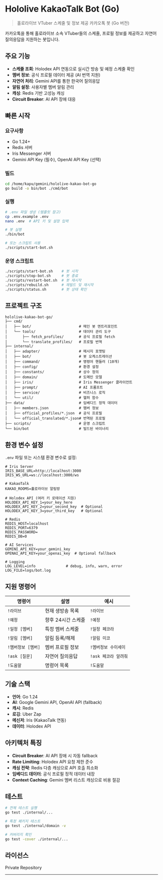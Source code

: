 # Hololive KakaoTalk Bot (Go)

> 홀로라이브 VTuber 스케줄 및 정보 제공 카카오톡 봇 (Go 버전)

카카오톡을 통해 홀로라이브 소속 VTuber들의 스케줄, 프로필 정보를 제공하고 자연어 질의응답을 지원하는 봇입니다.

## 주요 기능

- **스케줄 조회**: Holodex API 연동으로 실시간 방송 및 예정 스케줄 확인
- **멤버 정보**: 공식 프로필 데이터 제공 (AI 번역 지원)
- **자연어 처리**: Gemini API를 통한 한국어 질의응답
- **알림 설정**: 사용자별 멤버 알림 관리
- **캐싱**: Redis 기반 고성능 캐싱
- **Circuit Breaker**: AI API 장애 대응

## 빠른 시작

### 요구사항

- Go 1.24+
- Redis 서버
- Iris Messenger 서버
- Gemini API Key (필수), OpenAI API Key (선택)

### 빌드

```bash
cd /home/kapu/gemini/hololive-kakao-bot-go
go build -o bin/bot ./cmd/bot
```

### 실행

```bash
# .env 파일 생성 (템플릿 참고)
cp .env.example .env
nano .env  # API 키 및 설정 입력

# 봇 실행
./bin/bot

# 또는 스크립트 사용
./scripts/start-bot.sh
```

### 운영 스크립트

```bash
./scripts/start-bot.sh    # 봇 시작
./scripts/stop-bot.sh     # 봇 종료
./scripts/restart-bot.sh  # 봇 재시작
./scripts/rebuild.sh      # 재빌드 및 재시작
./scripts/status.sh       # 봇 상태 확인
```

## 프로젝트 구조

```
hololive-kakao-bot-go/
├── cmd/
│   ├── bot/                      # 메인 봇 엔트리포인트
│   └── tools/                    # 데이터 관리 도구
│       ├── fetch_profiles/       # 공식 프로필 fetch
│       └── translate_profiles/   # 프로필 번역
├── internal/
│   ├── adapter/                  # 메시지 포맷팅
│   ├── bot/                      # 봇 오케스트레이션
│   ├── command/                  # 명령어 핸들러 (10개)
│   ├── config/                   # 환경 설정
│   ├── constants/                # 상수 정의
│   ├── domain/                   # 도메인 모델
│   ├── iris/                     # Iris Messenger 클라이언트
│   ├── prompt/                   # AI 프롬프트
│   ├── service/                  # 비즈니스 로직
│   └── util/                     # 헬퍼 함수
├── data/                         # 임베디드 정적 데이터
│   ├── members.json              # 멤버 정보
│   ├── official_profiles/*.json  # 공식 프로필
│   └── official_translated/*.json# 번역된 프로필
├── scripts/                      # 운영 스크립트
└── bin/bot                       # 빌드된 바이너리
```

## 환경 변수 설정

`.env` 파일 또는 시스템 환경 변수로 설정:

```env
# Iris Server
IRIS_BASE_URL=http://localhost:3000
IRIS_WS_URL=ws://localhost:3000/ws

# KakaoTalk
KAKAO_ROOMS=홀로라이브 알림방

# Holodex API (여러 키 로테이션 지원)
HOLODEX_API_KEY_1=your_key_here
HOLODEX_API_KEY_2=your_second_key  # Optional
HOLODEX_API_KEY_3=your_third_key   # Optional

# Redis
REDIS_HOST=localhost
REDIS_PORT=6379
REDIS_PASSWORD=
REDIS_DB=0

# AI Services
GEMINI_API_KEY=your_gemini_key
OPENAI_API_KEY=your_openai_key  # Optional fallback

# Logging
LOG_LEVEL=info              # debug, info, warn, error
LOG_FILE=logs/bot.log
```

## 지원 명령어

| 명령어 | 설명 | 예시 |
|--------|------|------|
| `!라이브` | 현재 생방송 목록 | `!라이브` |
| `!예정` | 향후 24시간 스케줄 | `!예정` |
| `!일정 [멤버]` | 특정 멤버 스케줄 | `!일정 페코라` |
| `!알림 [멤버]` | 알림 등록/해제 | `!알림 미코` |
| `!멤버정보 [멤버]` | 멤버 프로필 정보 | `!멤버정보 수이세이` |
| `!ask [질문]` | 자연어 질의응답 | `!ask 페코라 알려줘` |
| `!도움말` | 명령어 목록 | `!도움말` |

## 기술 스택

- **언어**: Go 1.24
- **AI**: Google Gemini API, OpenAI API (fallback)
- **캐시**: Redis
- **로깅**: Uber Zap
- **메신저**: Iris (KakaoTalk 연동)
- **데이터**: Holodex API

## 아키텍처 특징

- **Circuit Breaker**: AI API 장애 시 자동 fallback
- **Rate Limiting**: Holodex API 요청 제한 준수
- **캐싱 전략**: Redis 다층 캐싱으로 API 호출 최소화
- **임베디드 데이터**: 공식 프로필 정적 데이터 내장
- **Context Caching**: Gemini 멤버 리스트 캐싱으로 비용 절감

## 테스트

```bash
# 전체 테스트 실행
go test ./internal/...

# 특정 패키지 테스트
go test ./internal/domain -v

# 커버리지 확인
go test -cover ./internal/...
```

## 라이선스

Private Repository

---

